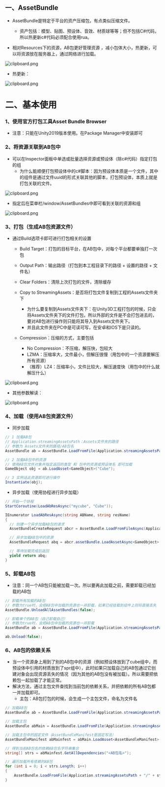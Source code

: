 ## 一、AssetBundle

- AssetBundle是特定于平台的资产压缩包，有点类似压缩文件。
    - 资产包括︰模型、贴图、预设体、音效、材质球等等；但不包括C#代码，所以热更新c#代码必须配合使用rua。

- 相对Resources下的资源，AB包更好管理资源 ，减小包体大小，热更新，可以将资源放在服务器上，通过网络进行加载。

![clipboard.png](AssetBundle.assets/clip_image002.gif)

- 热更新：

![clipboard.png](AssetBundle.assets/clip_image004.gif)

# **二、基本使用**

### 1、使用官方打包工具Asset Bundle Browser

- 注意：只能在Unity2019版本使用。在Package Manager中安装即可

### 2、将资源关联到AB包中

- 可以在Inspector面板中单选或批量选择资源或预设体（除c#代码）指定打包的组
    - 为什么能顺便打包预设体中的c#脚本：因为预设体本质是一个文件，其中的组件是通过文件uuid的形式关联其他的脚本，打包预设体，本质上就是打包关联的文件。

![clipboard.png](AssetBundle.assets/clip_image006.gif)

- 指定后在菜单栏/window/AssetBundles中即可看到关联的资源和组

![clipboard.png](AssetBundle.assets/clip_image008.gif)

### 3、打包（生成AB包资源文件）

- 通过Build选项卡即可进行打包相关的设置

    - Build Target：打包的目标平台，在AB包中，对每个平台都要单独打一次包
    - Output Path：输出路径（打包到本工程目录下的路径 + 设置的路径 + 文件名）
    - Clear Folders：清除上次打包的文件，清除缓存
    - Copy to StreamingAssets：是否将打包文件复制到工程的Assets文件夹下
        - 为什么要复制到Assets文件夹下：在Unity3D工程打包的时候，只会将Assets文件夹下的文件打包，所以外部的文件是不会打包进去的，要对AB包进行操作则只能将其导入到Assets文件夹下。
        - 并且此文件夹在PC中是可读可写，在安卓和IOS下是只读的。

    - Compression：压缩的方式，主要包括
        - No Compression：不压缩，解压快，包较大
        - LZMA：压缩率大，文件最小，但解压很慢（用包中的一个资源要解压所有资源）
        - （推荐）LZ4：压缩率小，文件比较大，解压速度快（用包中的什么就解压什么）

![clipboard.png](AssetBundle.assets/clip_image010.gif)

- 其他参数解读：

![clipboard.png](AssetBundle.assets/clip_image012.gif)

### 4、加载（使用AB包资源文件）

- 同步加载
```c#
// 1 加载AB包
// Application.streamingAssetsPath：Assets文件夹的路径
// 参数为 Assets文件夹的路径/AB包名
AssetBundle ab = AssetBundle.LoadFromFile(Application.streamingAssetsPath + "/" + "mycube");

// 2 加载AB包中的资源
// 使用AB包文件对象并指定返回的类型 和 包中的资源或预设体名 即可加载
GameObject obj = ab.LoadAsset<GameObject>("Cube");

// 3 实例话此资源即可进行操作
Instantiate(obj);
```
- 异步加载（使用协程进行异步加载）
```c#
// 开始一个协程
StartCoroutine(LoadAbResAsync("mycube", "Cube"));

IEnumerator LoadAbResAsync(string ABName, string resName)
{  
  // 创建一个异步加载AB包的请求
  AssetBundleCreateRequest abcr = AssetBundle.LoadFromFileAsync(Application.streamingAssetsPath + "/" + ABName);

  // 异步加载AB包中的资源
  AssetBundleRequest abq = abcr.assetBundle.LoadAssetAsync<GameObject>(resName);

  // 等待加载完成后返回
  yield return abq;
}
```
### 5、卸载AB包
- 注意：同一个AB包只能被加载一次。所以要再此加载之前，需要卸载已经加载的AB包
```c#
// 卸载所有加载的AB包
// 参数为true时，会把AB包中加载的资源也一并卸载，如果已经挂载到组件上则将直接丢失
AssetBundle.UnloadAllAssetBundles(false);

// 卸载单个的AB包（自己卸载自己）
// 参数为true时，会把AB包中加载的资源也一并卸载
AssetBundle ab = AssetBundle.LoadFromFile(Application.streamingAssetsPath + "/" + "mycube");

ab.Unload(false);
```
### 6、AB包的依赖关系

- 当一个资源身上用到了别的AB包中的资源（例如预设体放到了cube组中，而预设体中引用的材质放到了spr组中），此时如果只加载自己的AB包通过它创建对象会出现资源丢失的情况（因为其他的AB包没有被加载）。所以需要把依赖包一起加载了才能正常。
- 解决方法，通过主包文件查找到当前包的依赖关系，并把依赖的所有AB包都一并加载即可。
    - 主包：AB包打包的时候，会生成一个主包文件，命名为文件名
```c#
// 加载AB包
AssetBundle ab = AssetBundle.LoadFromFile(Application.streamingAssetsPath + "/" + "<AB包名>");

// 加载主包
AssetBundle abMain = AssetBundle.LoadFromFile(Application.streamingAssetsPath + "/" + "<主包名>");

// 加载主包中的固定文件（AssetBundleManifest是固定写法）
AssetBundleManifest abMainfest = abMain.LoadAsset<AssetBundleManifest>("AssetBundleManifest");

// 得到当前AB包名的依赖AB包名字符串集合
string[] strs = abMainfest.GetAllDependencies("<AB包名>"); 

// 遍历加载所有依赖的AB包
for (int i = 0; i < strs.Length; i++)
{
    AssetBundle.LoadFromFile(Application.streamingAssetsPath + "/" + strs[i]);
}
```









